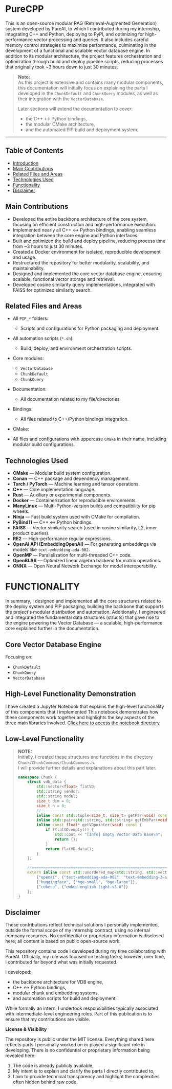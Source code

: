 # PureCPP
This is an open-source modular RAG (Retrieval-Augmented Generation) system developed by PureAI, to which I contributed during my internship, integrating C++ and Python, deploying to PyPI, and optimizing for high-performance vector processing and queries.
It also includes careful memory control strategies to maximize performance, culminating in the development of a functional and scalable vector database engine.
In addition to its modular architecture, the project features orchestration and optimization through build and deploy pipeline scripts, reducing processes that originally took ~3 hours down to just 30 minutes.

> **Note:**  
> As this project is extensive and contains many modular components, this documentation will initially focus on explaining the parts I developed in the `ChunkDefault` and `ChunkQuery` modules, as well as their integration with the `VectorDatabase`.  
> 
> Later sections will extend the documentation to cover:
> - the C++ <-> Python bindings,
> - the modular CMake architecture,
> - and the automated PIP build and deployment system.

---
## Table of Contents

- [Introduction](#purecpp)
- [Main Contributions](#main-contributions)
- [Related Files and Areas](#related-files-and-areas)
- [Technologies Used](#technologies-used)
- [Functionality](#functionality)
- [Disclaimer](#disclaimer)


## Main Contributions

- Developed the entire backbone architecture of the core system, focusing on efficient construction and high-performance execution.
-  Implemented nearly all C++ <-> Python bindings, enabling seamless integration between the core engine and Python interfaces.
- Built and optimized the build and deploy pipeline, reducing process time from ~3 hours to just 30 minutes.
- Created a Docker environment for isolated, reproducible development and usage.
-  Restructured the repository for better modularity, scalability, and maintainability.
-  Designed and implemented the core vector database engine, ensuring scalable, functional vector storage and retrieval.
-  Developed cosine similarity query implementations, integrated with FAISS for optimized similarity search.
## Related Files and Areas

- All `PIP_*` folders:
  - Scripts and configurations for Python packaging and deployment.
  
- All automation scripts (`*.sh`):
  - Build, deploy, and environment orchestration scripts.

- Core modules:
  - `VectorDatabase`
  - `ChunkDefault`
  - `ChunkQuery`

- Documentation:
  - All documentation related to my file/directories 
- Bindings:
  - All files related to C++/Python bindings integration.
-  CMake:
  - All files and configurations with uppercase `CMake` in their name, including modular build configurations.

## Technologies Used

- **CMake** — Modular build system configuration.
- **Conan** — C++ package and dependency management.
- **Torch / PyTorch** — Machine learning and tensor operations.
- **C++** — Core implementation language.
- **Rust** — Auxiliary or experimental components.
- **Docker** — Containerization for reproducible environments.
- **ManyLinux** — Multi-Python-version builds and compatibility for pip wheels.
-  **Ninja** — Fast build system used with CMake for compilation.
-  **PyBind11** — C++ <-> Python bindings.
- **FAISS** — Vector similarity search (used in cosine similarity, L2, inner product queries).
- **RE2** — High-performance regular expressions.
-  **OpenAI API (EmbeddingOpenAI)** — For generating embeddings via models like `text-embedding-ada-002`.
-  **OpenMP** — Parallelization for multi-threaded C++ code.
- **OpenBLAS** — Optimized linear algebra backend for matrix operations.
- **ONNX** — Open Neural Network Exchange for model interoperability.

# FUNCTIONALITY
In summary, I designed and implemented all the core structures related to the deploy system and PIP packaging, building the backbone that supports the project's modular distribution and automation.
Additionally, I engineered and integrated the fundamental data structures (structs) that gave rise to the engine powering the Vector Database — a scalable, high-performance core explained further in the documentation.


## Core Vector Database Engine
Focusing on:

- `ChunkDefault`
- `ChunkQuery`
- `VectorDatabase`
  
## High-Level Functionality Demonstration
I have created a Jupyter Notebook that explains the high-level functionality of this components that I implemented 
This notebook demonstrates how these components work together and highlights the key aspects of the three main libraries involved. [Click here to access the notebook directory](https://github.com/bbzaffari/Lightning-Fast-RAG-Core-PureAI-s-PureCPP-VDB)

## Low-Level Functionality

> **NOTE:**  
> Initially, I created these structures and functions in the directory `Chunk/ChunkCommons/ChunkCommons.h`.  
> I will provide further details and explanations about this part later.
>
> ```c++
> namespace Chunk {
>     struct vdb_data {
>         std::vector<float> flatVD;
>         std::string vendor;
>         std::string model;
>         size_t dim = 0;
>         size_t n = 0;
>         //----------------------------------------------------
>         inline const std::tuple<size_t, size_t> getPar(void) const { return { n, dim }; }
>         inline std::pair<std::string, std::string> getEmbPar(void) const { return { vendor, model }; }
>         inline const float* getVDpointer(void) const {
>             if (flatVD.empty()) {
>                 std::cout << "[Info] Empty Vector Data Base\n";
>                 return {};
>             }
>             return flatVD.data();
>         }
>     };
>
>     //===============================================================================================
>     extern inline const std::unordered_map<std::string, std::vector<std::string>> EmbeddingModel = {
>         {"openai", {"text-embedding-ada-002", "text-embedding-3-small", "..."}},
>         {"huggingface", {"bge-small", "bge-large"}},
>         {"cohere", {"embed-english-light-v3.0"}}
>     };
> }
> ```



## Disclaimer
These contributions reflect technical solutions I personally implemented, outside the formal scope of my internship contract, using no internal company resources. No confidential or proprietary information is disclosed here; all content is based on public open-source work.

This repository contains code I developed during my time collaborating with PureAI.
Officially, my role was focused on testing tasks; however, over time, I contributed far beyond what was initially requested.

I developed:
- the backbone architecture for VDB engine,
- C++ <-> Python bindings,
- modular chunk and embedding systems,
- and automation scripts for build and deployment.


While formally an intern, I undertook responsibilities typically associated with intermediate-level engineering roles. 
Part of this publication is to ensure that my contributions are visible.

**License & Visibility** 

The repository is public under the MIT license.
Everything shared here reflects parts I personally worked on or played a significant role in developing.
There is no confidential or proprietary information being revealed here:
1. The code is already publicly available,
2. My intent is to explain and clarify the parts I directly contributed to,
3. I aim to provide technical transparency and highlight the complexities often hidden behind raw code.
